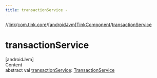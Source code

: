 ```yaml
---
title: transactionService -
---
```

//[link](../../index.md)/[com.tink.core](../index.md)/[[androidJvm]TinkComponent](index.md)/[transactionService](transaction-service.md)



# transactionService  
[androidJvm]  
Content  
abstract val [transactionService](transaction-service.md): [TransactionService](../../com.tink.service.transaction/[android-jvm]-transaction-service/index.md)  



